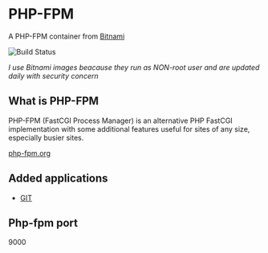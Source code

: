 # PHP-FPM

A PHP-FPM container from [Bitnami](https://hub.docker.com/r/bitnami/php-fpm)

![Build Status](https://drone.ch1.ninja/api/badges/Ch1ch1/php-fpm/status.svg)

*I use Bitnami images beacause they run as NON-root user and are updated daily with security concern*

## What is PHP-FPM

PHP-FPM (FastCGI Process Manager) is an alternative PHP FastCGI implementation with some additional features useful for sites of any size, especially busier sites.

[php-fpm.org](https://php-fpm.org)

## Added applications

  * [GIT](https://git-scm.com/)

## Php-fpm port

9000
